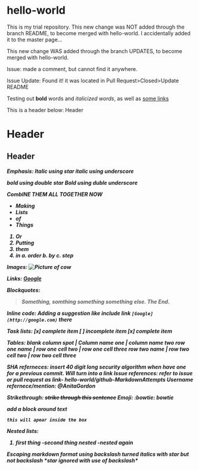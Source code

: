 # hello-world

This is my trial repository.
This new change was NOT added through the branch README, to become merged with hello-world. I accidentally added it to the master page...

This new change WAS added through the branch UPDATES, to become merged with hello-world.

Issue: made a comment, but cannot find it anywhere.

Issue Update: Found it! it was located in Pull Request>Closed>Update README

Testing out **bold** words and *italicized words*, as well as [some links](http://google.com)

This is a header below:
Header  <h1>
  Header <h2>
       Header <h5>

Emphasis:
*Italic using star*
_italic using underscore_

**bold using double star**
__Bold using duble underscore__

*Comb**INE THEM ALL TOGETHER NOW***

* Making 
* Lists
* of 
* Things

1. Or
2. Putting 
3. them 
4. in 
  a. order 
  b. by
  c. step
  
Images:
![Picture of cow](https://upload.wikimedia.org/wikipedia/commons/thumb/0/0c/Cow_female_black_white.jpg/782px-Cow_female_black_white.jpg)

Links: [Google](http://google.com)

Blockquotes:
>Something, somthing something
>something else. The End.

Inline code: Adding a suggestion like include link `[Google](http://google.com)` there

Task lists:
[x] complete item
[ ] incomplete item
[x] complete item

Tables:
blank column spot | Column name one | column name two
row one name | row one cell two | row one cell three
row two name | row two cell two | row two cell three

SHA referneces: insert 40 digit long security algorithm when have one for a previous commit. Will turn into a link
Issue references: refer to issue or pull request as link- hello-world/github-MarkdownAttempts
Username refernece/mention: @AnitaGordon

Strikethrough: ~~strike through this sentence~~
Emoji: :bowtie: bowtie

add a block around text
```
this will apear inside the box
```

Nested lists:
1. first thing
  -second thing
  nested
      -nested again
      
Escaping markdown format using backslash
*turned italics with star but not backslash* \*star ignored with use of backslash\*

